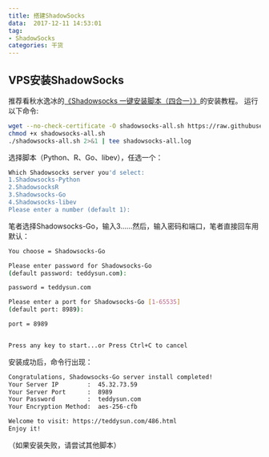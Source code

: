 ```yaml
---
title: 搭建ShadowSocks
data:  2017-12-11 14:53:01
tag:
- ShadowSocks
categories: 干货
---
```


## VPS安装ShadowSocks
推荐看秋水逸冰的[《Shadowsocks 一键安装脚本（四合一）》][1]的安装教程。
运行以下命令:

```bash
wget --no-check-certificate -O shadowsocks-all.sh https://raw.githubusercontent.com/teddysun/shadowsocks_install/master/shadowsocks-all.sh
chmod +x shadowsocks-all.sh
./shadowsocks-all.sh 2>&1 | tee shadowsocks-all.log
```

选择脚本（Python、R、Go、libev），任选一个：

```bash
Which Shadowsocks server you'd select:
1.Shadowsocks-Python
2.ShadowsocksR
3.Shadowsocks-Go
4.Shadowsocks-libev
Please enter a number (default 1):
```

笔者选择Shadowsocks-Go，输入3......然后，输入密码和端口，笔者直接回车用默认：

```bash
You choose = Shadowsocks-Go

Please enter password for Shadowsocks-Go
(default password: teddysun.com):

password = teddysun.com

Please enter a port for Shadowsocks-Go [1-65535]
(default port: 8989):

port = 8989


Press any key to start...or Press Ctrl+C to cancel
```

安装成功后，命令行出现：

```bash
Congratulations, Shadowsocks-Go server install completed!
Your Server IP        :  45.32.73.59
Your Server Port      :  8989
Your Password         :  teddysun.com
Your Encryption Method:  aes-256-cfb

Welcome to visit: https://teddysun.com/486.html
Enjoy it!
```

（如果安装失败，请尝试其他脚本）


[1]:	https://teddysun.com/486.html